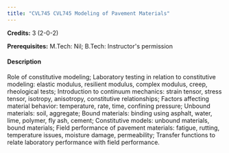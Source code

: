 ```yaml
---
title: "CVL745 CVL745 Modeling of Pavement Materials"
---
```

**Credits:** 3 (2-0-2)

**Prerequisites:** M.Tech: Nil; B.Tech: Instructor's permission

#### Description
Role of constitutive modeling; Laboratory testing in relation to constitutive modeling: elastic modulus, resilient modulus, complex modulus, creep, rheological tests; Introduction to continuum mechanics: strain tensor, stress tensor, isotropy, anisotropy, constitutive relationships; Factors affecting material behavior: temperature, rate, time, confining pressure; Unbound materials: soil, aggregate; Bound materials: binding using asphalt, water, lime, polymer, fly ash, cement; Constitutive models: unbound materials, bound materials; Field performance of pavement materials: fatigue, rutting, temperature issues, moisture damage, permeability; Transfer functions to relate laboratory performance with field performance.